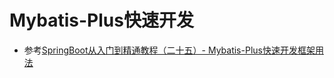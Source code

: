 # Mybatis-Plus快速开发
- 参考[SpringBoot从入门到精通教程（二十五）- Mybatis-Plus快速开发框架用法](https://hemin.blog.csdn.net/article/details/99637913)